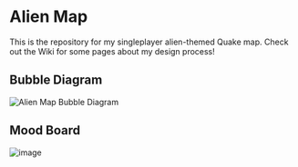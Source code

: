 # Alien Map
This is the repository for my singleplayer alien-themed Quake map. Check out the Wiki for some pages about my design process!

## Bubble Diagram
![Alien Map Bubble Diagram](https://github.com/user-attachments/assets/a47b44fd-b76a-49ca-89cb-0e8909be9332)

## Mood Board
![image](https://github.com/user-attachments/assets/cbc59c9d-239f-4660-a15d-5fd0b6edd1a8)
